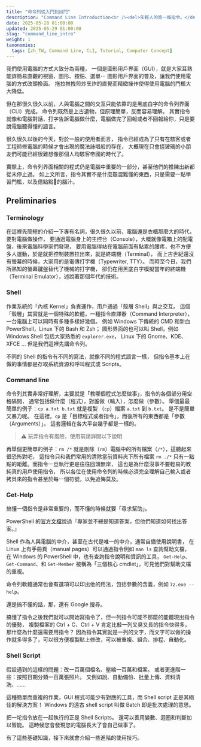 ```yaml
---
title: "命令列從入門到出門"
description: "Command Line Introduction<br /><del>年輕人的第一條指令。</del>"
date: 2025-05-28 01:00:00
updated: 2025-05-29 01:00:00
slug: "command_line_intro"
weight: 1
taxonomies:
  tags: [zh_TW, Command Line, CLI, Tutorial, Computer Concept]
---
```


我們使用電腦的方式大致分為兩種，
一個是圖形用戶界面（GUI），就是大家耳熟能詳簡易直觀的視窗、圖形、按鈕、選單⋯
圖形用戶界面的普及，讓我們使用電腦的方式改頭換面。
拖拉推拽煎炒烹炸的直覺而精緻操作使得使用電腦的門檻大大降低。

但在那很久很久以前，人與電腦之間的交互只能依靠的是黑底白字的命令列界面（CLI）完成。
命令列既然是上古遺物，但原理簡單，反而容易理解。
其實指令就像和電腦對話，打字告訴電腦做什麼，電腦做完了回報或者不回報給你，只是要說電腦聽得懂的語言。

很久很久以後的今天，對於一般的使用者而言，
指令已經成為了只有在駭客或者工程師修電腦的時候才會出現的魔法詠唱般的存在，
大概現在只會搓玻璃的小朋友們可能已經很難想像那個人均駭客帝國的時代了。

實際上，命令列界面相關的程式仍是電腦中重要的一部分，甚至他們的推陳出新都從未停止過。
如上文所言，指令其實不是什麼艱澀難懂的東西，只是需要一點學習門檻，以及億點點🤏的腦汁。

## Preliminaries

### Terminology

在這裡先簡短的介紹一下專有名詞，很久很久以前，電腦還是衣櫃那麼大的時代，要對電腦做操作，
要通過電腦身上的主控台（Console），大概就像電箱上的配電盤，後來電腦科學家們發現，
要用電腦得站在電腦前面有點累的腰疼，也不方便多人運動，於是就把控制裝置拉出來，就是終端機（Terminal），
而上古世紀還沒有螢幕的時候，大家用的是電傳打字機（Typewriter, TTY）。
而時至今日，我們所熟知的螢幕鍵盤替代了機械的打字機，
卻仍在用黑底白字模擬當年的終端機（Terminal Emulator），述說著那個年代的技術。

### Shell

作業系統的「內核 Kernel」負責運作，用戶通過「殼層 Shell」與之交互。
這個「殼層」其實就是一個特殊的軟體，一種指令直譯器（Command Interpreter），一台電腦上可以同時有多種多樣好幾個。
例如 Windows 下傳統的 CMD 和新血 PowerShell，Linux 下的 Bash 和 Zsh；
圖形界面的也可以叫 Shell，例如 Windows Shell 包括大家熟悉的 `explorer.exe`，
Linux 下的 Gnome、KDE、XFCE … 但是我們這裡先講命令列。

不同的 Shell 的指令有不同的寫法，就像不同的程式語言一樣，
但指令基本上在做的事情都是存取系統資源和呼叫程式或 Scripts。

### Command line

命令列其實非常好理解，主要就是「教哪個程式怎麼做事」，指令的各個部分用空格隔開，
通常包括做什麼（程式），對誰做（輸入），怎麼做（參數）。
舉個最最簡單的例子：`cp a.txt b.txt` 就是複製 （`cp`）檔案 `a.txt` 到 `b.txt`。
是不是簡單又暴力呢。
在這裡，`cp` 是「目標程式或者指令」，而後所有的東西都是「參數（Arguments）」。
這套邏輯在各大平台幾乎都是一樣的。

> ⚠️ 玩弄指令有風險，使用前請詳閱以下說明

再舉個更簡單的例子：`rm /*` 就是刪除（`rm`）電腦中的所有檔案（`/*`），這聽起來很恐怖對吧，
這指令只和我們常用的清除當前資料夾下所有檔案 `rm ./*` 只有一點點的距離。而指令一旦執行更是往往回頭無岸，
這也是為什麼沒事不要輕易的教純真的用戶使用指令，
所以各位在使用命令列的時候必須完全理解自己輸入或者拷貝來的指令甚至於每一個符號，以免追悔莫及。

### Get-Help

搞懂一個指令是非常重要的，而不懂的時候就要「尋求幫助」。

PowerShell 的[官方文檔][ps101/02]說過『專家並不總是知道答案，但他們知道如何找出答案。』

[ps101/02]: https://learn.microsoft.com/en-us/powershell/scripting/learn/ps101/02-help-system?view=powershell-7.5

Shell 作為人與電腦的中介，甚至在古代是唯一的中介，通常自備使用說明書，
在 Linux 上有手冊頁（manual pages）可以通過指令例如 `man ls` 查詢幫助文檔，
在 Windows 的 PowerShell 中，也有查詢指令說明和資訊的工具，
`Get-Help`、`Get-Command`、和 `Get-Member` 被稱為「三個核心 cmdlet」，可見他們對幫助文檔的重視。

命令列軟體通常也會有選項可以印出他的用法，包括參數的含義，例如 `7z.exe --help`。

還是搞不懂的話，那，還有 Google 搜尋。

搞懂了指令之後我們就可以開始寫指令了，但一列指令可能不那麼的能體現出指令的優勢，
複製檔案的 Ctrl + C、Ctrl + V 肯定比敲一列又臭又長的指令快得多，那什麼為什麼還需要用指令？
因為指令其實就是一列的文字，而文字可以做的操作就多得多了，可以很方便複製貼上修改，可以被重複、組合、排程、自動化。

### Shell Script

假設遇到的這樣的問題：改一百萬個檔名、壓縮一百萬和檔案。
或者更進階一些：按照日期分類一百萬張照片。
又例如說、自動備份、批量上傳、資料清洗、……

這種簡單而重複的作業，GUI 程式可能少有對應的工具，而 Shell script 正是其絕佳的解決方案！
Windows 的遠古 shell script 叫做 Batch 即是批次處理的意思。

把一坨指令放在一起執行的正是 Shell Scripts。
還可以善用變數、迴圈和判斷加以智能。
這時候您會發現您的電腦長大了會自己做事了。

有了這些基礎知識，接下來就會介紹一些進階的使用技巧。
